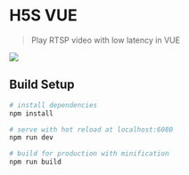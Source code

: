 # H5S VUE

> Play RTSP video with low latency in VUE

![](https://raw.githubusercontent.com/linkingvision/h5svue/master/doc/page.PNG)


## Build Setup

``` bash
# install dependencies
npm install

# serve with hot reload at localhost:6080
npm run dev

# build for production with minification
npm run build

